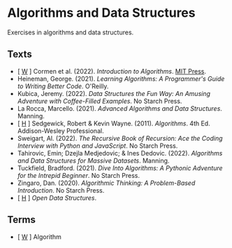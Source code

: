 # Algorithms and Data Structures

Exercises in algorithms and data structures.

## Texts

* [ [W](https://en.wikipedia.org/wiki/Introduction_to_Algorithms) ] Cormen et al. (2022). _Introduction to Algorithms_. [MIT Press](https://mitpress.mit.edu/9780262046305/introduction-to-algorithms/).
* Heineman, George. (2021). _Learning Algorithms: A Programmer's Guide to Writing Better Code_. O'Reilly.
* Kubica, Jeremy. (2022). _Data Structures the Fun Way: An Amusing Adventure with Coffee-Filled Examples_. No Starch Press.
* La Rocca, Marcello. (2021). _Advanced Algorithms and Data Structures_. Manning.
* [ [H](https://algs4.cs.princeton.edu/home/) ] Sedgewick, Robert & Kevin Wayne. (2011). _Algorithms_. 4th Ed. Addison-Wesley Professional.
* Sweigart, Al. (2022). _The Recursive Book of Recursion: Ace the Coding Interview with Python and JavaScript_. No Starch Press.
* Tahirovic, Emin; Dzejla Medjedovic; & Ines Dedovic. (2022). _Algorithms and Data Structures for Massive Datasets_. Manning.
* Tuckfield, Bradford. (2021). _Dive Into Algorithms: A Pythonic Adventure for the Intrepid Beginner_. No Starch Press.
* Zingaro, Dan. (2020). _Algorithmic Thinking: A Problem-Based Introduction_. No Starch Press.
* [ [H](https://opendatastructures.org/) ] _Open Data Structures_.

## Terms

* [ [W](https://en.wikipedia.org/wiki/Algorithm) ] Algorithm